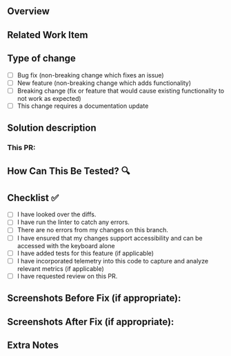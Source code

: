 ## Overview
<!--- Provide a brief description of your changes -->
<!--- Why is this change required? What problem does it solve? -->

## Related Work Item
<!--- Please provide the work item number as well as its link: -->

## Type of change

<!-- Please delete options that are not relevant. -->

- [ ] Bug fix (non-breaking change which fixes an issue)
- [ ] New feature (non-breaking change which adds functionality)
- [ ] Breaking change (fix or feature that would cause existing functionality to not work as expected)
- [ ] This change requires a documentation update

## Solution description
<!--- Describe your code changes in details for reviewers. -->
### This PR:
<!--- An example of a solution description -->
<!--- - creates a new rendering type -->
<!--- - refactors the code -->
<!--- - adds a new function/enum to render a bar chart -->

## How Can This Be Tested? <span>&#128269;</span>
<!--- Please provide instructions on how to test your changes so that the reviewer can reproduce -->
<!--- Include details of your testing environment -->
<!--- Please also list any relevant details for your test configuration -->

## Checklist <span>&#9989;</span>
- [ ] I have looked over the diffs.
- [ ] I have run the linter to catch any errors.
- [ ] There are no errors from my changes on this branch.
- [ ] I have ensured that my changes support accessibility and can be accessed with the keyboard alone
- [ ] I have added tests for this feature (if applicable)
- [ ] I have incorporated telemetry into this code to capture and analyze relevant metrics (if applicable)
- [ ] I have requested review on this PR.

## Screenshots Before Fix (if appropriate):

## Screenshots After Fix (if appropriate):

## Extra Notes
<!-- Please include any extra note(s) the reviewers need to know -->
